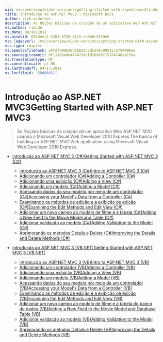 ```yaml
---
uid: mvc/overview/older-versions/getting-started-with-aspnet-mvc3/index
title: Introdução ao ASP.NET MVC3 | Microsoft Docs
author: rick-anderson
description: As Noções básicas da criação de um aplicativo Web ASP.NET MVC usando o Microsoft Visual Web Developer 2010 Express.
ms.author: riande
ms.date: 09/28/2011
ms.assetid: 67bdeec1-5301-4756-8615-cd9e8c5749e0
msc.legacyurl: /mvc/overview/older-versions/getting-started-with-aspnet-mvc3
msc.type: chapter
ms.openlocfilehash: 20fdfd00826d1b033c2d5dd9500915cb784896e5
ms.sourcegitcommit: 0f1119340e4464720cfd16d0ff15764746ea1fea
ms.translationtype: MT
ms.contentlocale: pt-BR
ms.lasthandoff: 04/17/2019
ms.locfileid: "59406451"
---
```

# <a name="getting-started-with-aspnet-mvc3"></a><span data-ttu-id="5cdf1-103">Introdução ao ASP.NET MVC3</span><span class="sxs-lookup"><span data-stu-id="5cdf1-103">Getting Started with ASP.NET MVC3</span></span>

> <span data-ttu-id="5cdf1-104">As Noções básicas da criação de um aplicativo Web ASP.NET MVC usando o Microsoft Visual Web Developer 2010 Express.</span><span class="sxs-lookup"><span data-stu-id="5cdf1-104">The basics of building an ASP.NET MVC Web application using Microsoft Visual Web Developer 2010 Express.</span></span>


- [<span data-ttu-id="5cdf1-105">Introdução ao ASP.NET MVC 3 (C#)</span><span class="sxs-lookup"><span data-stu-id="5cdf1-105">Getting Started with ASP.NET MVC 3 (C#)</span></span>](cs/index.md)

    - [<span data-ttu-id="5cdf1-106">Introdução ao ASP.NET MVC 3 (C#)</span><span class="sxs-lookup"><span data-stu-id="5cdf1-106">Intro to ASP.NET MVC 3 (C#)</span></span>](cs/intro-to-aspnet-mvc-3.md)
    - [<span data-ttu-id="5cdf1-107">Adicionando um controlador (C#)</span><span class="sxs-lookup"><span data-stu-id="5cdf1-107">Adding a Controller (C#)</span></span>](cs/adding-a-controller.md)
    - [<span data-ttu-id="5cdf1-108">Adicionando uma exibição (C#)</span><span class="sxs-lookup"><span data-stu-id="5cdf1-108">Adding a View (C#)</span></span>](cs/adding-a-view.md)
    - [<span data-ttu-id="5cdf1-109">Adicionando um modelo (C#)</span><span class="sxs-lookup"><span data-stu-id="5cdf1-109">Adding a Model (C#)</span></span>](cs/adding-a-model.md)
    - [<span data-ttu-id="5cdf1-110">Acessando dados do seu modelo por meio de um controlador (C#)</span><span class="sxs-lookup"><span data-stu-id="5cdf1-110">Accessing your Model's Data from a Controller (C#)</span></span>](cs/accessing-your-models-data-from-a-controller.md)
    - [<span data-ttu-id="5cdf1-111">Examinando os métodos de edição e a exibição de edição (C#)</span><span class="sxs-lookup"><span data-stu-id="5cdf1-111">Examining the Edit Methods and Edit View (C#)</span></span>](cs/examining-the-edit-methods-and-edit-view.md)
    - [<span data-ttu-id="5cdf1-112">Adicionar um novo campo ao modelo de filme e à tabela (C#)</span><span class="sxs-lookup"><span data-stu-id="5cdf1-112">Adding a New Field to the Movie Model and Table (C#)</span></span>](cs/adding-a-new-field.md)
    - [<span data-ttu-id="5cdf1-113">Adicionar validação ao modelo (C#)</span><span class="sxs-lookup"><span data-stu-id="5cdf1-113">Adding Validation to the Model (C#)</span></span>](cs/adding-validation-to-the-model.md)
    - [<span data-ttu-id="5cdf1-114">Aprimorando os métodos Details e Delete (C#)</span><span class="sxs-lookup"><span data-stu-id="5cdf1-114">Improving the Details and Delete Methods (C#)</span></span>](cs/improving-the-details-and-delete-methods.md)
- [<span data-ttu-id="5cdf1-115">Introdução ao ASP.NET MVC 3 (VB.NET)</span><span class="sxs-lookup"><span data-stu-id="5cdf1-115">Getting Started with ASP.NET MVC 3 (VB.NET)</span></span>](vb/index.md)

    - [<span data-ttu-id="5cdf1-116">Introdução ao ASP.NET MVC 3 (VB)</span><span class="sxs-lookup"><span data-stu-id="5cdf1-116">Intro to ASP.NET MVC 3 (VB)</span></span>](vb/intro-to-aspnet-mvc-3.md)
    - [<span data-ttu-id="5cdf1-117">Adicionando um controlador (VB)</span><span class="sxs-lookup"><span data-stu-id="5cdf1-117">Adding a Controller (VB)</span></span>](vb/adding-a-controller.md)
    - [<span data-ttu-id="5cdf1-118">Adicionando uma exibição (VB)</span><span class="sxs-lookup"><span data-stu-id="5cdf1-118">Adding a View (VB)</span></span>](vb/adding-a-view.md)
    - [<span data-ttu-id="5cdf1-119">Adicionando um modelo (VB)</span><span class="sxs-lookup"><span data-stu-id="5cdf1-119">Adding a Model (VB)</span></span>](vb/adding-a-model.md)
    - [<span data-ttu-id="5cdf1-120">Acessando dados do seu modelo por meio de um controlador (VB)</span><span class="sxs-lookup"><span data-stu-id="5cdf1-120">Accessing your Model's Data from a Controller (VB)</span></span>](vb/accessing-your-models-data-from-a-controller.md)
    - [<span data-ttu-id="5cdf1-121">Examinando os métodos de edição e a exibição de edição (VB)</span><span class="sxs-lookup"><span data-stu-id="5cdf1-121">Examining the Edit Methods and Edit View (VB)</span></span>](vb/examining-the-edit-methods-and-edit-view.md)
    - [<span data-ttu-id="5cdf1-122">Adicionar um novo campo ao modelo de filme e à tabela do banco de dados (VB)</span><span class="sxs-lookup"><span data-stu-id="5cdf1-122">Adding a New Field to the Movie Model and Database Table (VB)</span></span>](vb/adding-a-new-field.md)
    - [<span data-ttu-id="5cdf1-123">Adicionar validação ao modelo (VB)</span><span class="sxs-lookup"><span data-stu-id="5cdf1-123">Adding Validation to the Model (VB)</span></span>](vb/adding-validation-to-the-model.md)
    - [<span data-ttu-id="5cdf1-124">Aprimorando os métodos Details e Delete (VB)</span><span class="sxs-lookup"><span data-stu-id="5cdf1-124">Improving the Details and Delete Methods (VB)</span></span>](vb/improving-the-details-and-delete-methods.md)
